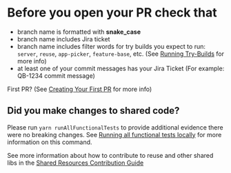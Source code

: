 # Before you open your PR check that

* branch name is formatted with **snake_case**
* branch name includes Jira ticket
* branch name includes filter words for try builds you expect to run: `server`, `reuse`, `app-picker`, `feature-base`, etc.
  (See [Running Try-Builds](https://github.com/QuickBase/huey#running-try-builds) for more info)
* at least one of your commit messages has your Jira Ticket (For example: QB-1234 commit message)

First PR? (See [Creating Your First PR](https://github.com/QuickBase/huey/blob/master/CREATING_YOUR_FIRST_PR.md) for more info)

## Did you make changes to shared code?

Please run `yarn runAllFunctionalTests` to provide additional evidence there were no breaking changes. See [Running all functional tests locally](https://github.com/QuickBase/huey/blob/master/libs/testUtils/scripts/runFunctionalTestsLocally/README_runningTestsLocally.md) for more information on this command.

See more information about how to contribute to reuse and other shared libs in the [Shared Resources Contribution Guide](https://github.com/QuickBase/huey/blob/master/SHARED_RESOURCES_CONTRIBUTION_GUIDE.md)
